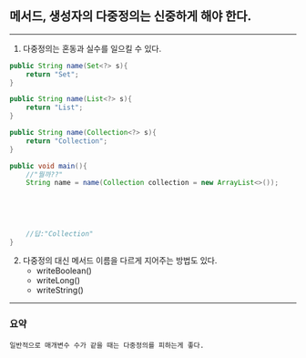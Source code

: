 ## 메서드, 생성자의 다중정의는 신중하게 해야 한다.
---

1. 다중정의는 혼동과 실수를 일으킬 수 있다.
```java
public String name(Set<?> s){
    return "Set";
}

public String name(List<?> s){
    return "List";
}

public String name(Collection<?> s){
    return "Collection";
}

public void main(){
    //"뭘까??"
    String name = name(Collection collection = new ArrayList<>());
    
    
    
    
    
    //답:"Collection"
}


```
2. 다중정의 대신 메서드 이름을 다르게 지어주는 방법도 있다.
    - writeBoolean()
    - writeLong()
    - writeString()
  
---
### 요약
`
 일반적으로 매개변수 수가 같을 때는 다중정의를 피하는게 좋다.
`